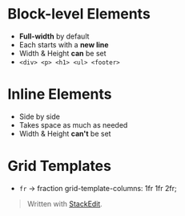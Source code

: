 # Block-level Elements

* **Full-width** by default
* Each starts with a **new line**
* Width & Height **can** be set
*  ```<div> <p> <h1> <ul> <footer>```


# Inline Elements
* Side by side
* Takes space as much as needed
* Width & Height **can't** be set

# Grid Templates
* ``fr`` → fraction
	grid-template-columns: 1fr 1fr 2fr;
	

> Written with [StackEdit](https://stackedit.io/).
<!--stackedit_data:
eyJoaXN0b3J5IjpbLTExOTAyMDE3NjAsLTkzNTE2NzMwMiwtMT
AzNjA5MTk3MCwtMzA3NDk4MzQ1XX0=
-->